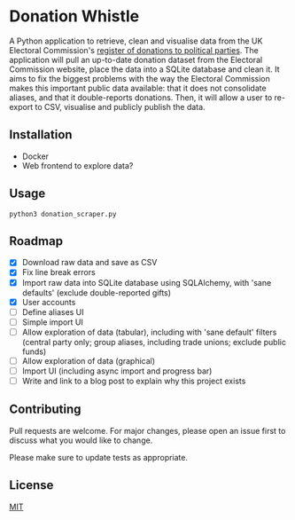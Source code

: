# Donation Whistle

A Python application to retrieve, clean and visualise data from the UK Electoral
Commission's [register of donations to political
parties](https://search.electoralcommission.org.uk). The application will pull an
up-to-date donation dataset from the Electoral Commission website, place the data into a
SQLite database and clean it. It aims to fix the biggest problems with the way the
Electoral Commission makes this important public data available: that it does not
consolidate aliases, and that it double-reports donations. Then, it will allow a user to
re-export to CSV, visualise and publicly publish the data.

## Installation

* Docker
* Web frontend to explore data?

## Usage

```
python3 donation_scraper.py

```

## Roadmap

* [x] Download raw data and save as CSV
* [x] Fix line break errors
* [X] Import raw data into SQLite database using SQLAlchemy, with 'sane defaults'
  (exclude double-reported gifts)
* [X] User accounts
* [ ] Define aliases UI
* [ ] Simple import UI
* [ ] Allow exploration of data (tabular), including with 'sane default' filters
  (central party only; group aliases, including trade unions; exclude public funds)
* [ ] Allow exploration of data (graphical)
* [ ] Import UI (including async import and progress bar)
* [ ] Write and link to a blog post to explain why this project exists

## Contributing

Pull requests are welcome. For major changes, please open an issue first
to discuss what you would like to change.

Please make sure to update tests as appropriate.

## License

[MIT](https://choosealicense.com/licenses/mit/)

